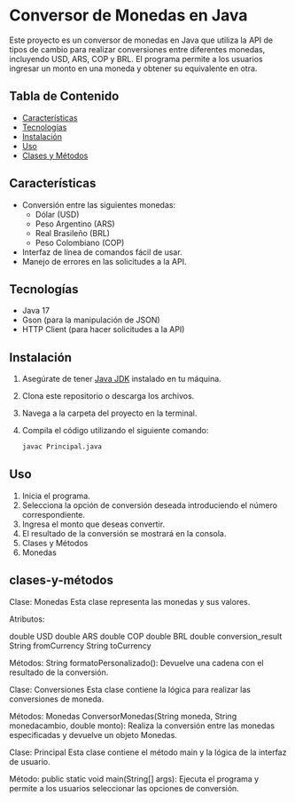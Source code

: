 # Conversor de Monedas en Java

Este proyecto es un conversor de monedas en Java que utiliza la API de tipos de cambio para realizar conversiones entre diferentes monedas, incluyendo USD, ARS, COP y BRL. El programa permite a los usuarios ingresar un monto en una moneda y obtener su equivalente en otra.

## Tabla de Contenido

- [Características](#características)
- [Tecnologías](#tecnologías)
- [Instalación](#instalación)
- [Uso](#uso)
- [Clases y Métodos](#clases-y-métodos)

## Características

- Conversión entre las siguientes monedas:
  - Dólar (USD)
  - Peso Argentino (ARS)
  - Real Brasileño (BRL)
  - Peso Colombiano (COP)
- Interfaz de línea de comandos fácil de usar.
- Manejo de errores en las solicitudes a la API.

## Tecnologías

- Java 17
- Gson (para la manipulación de JSON)
- HTTP Client (para hacer solicitudes a la API)

## Instalación

1. Asegúrate de tener [Java JDK](https://www.oracle.com/java/technologies/javase-jdk11-downloads.html) instalado en tu máquina.
2. Clona este repositorio o descarga los archivos.
3. Navega a la carpeta del proyecto en la terminal.
4. Compila el código utilizando el siguiente comando:

   ```bash
   javac Principal.java

##  Uso
1. Inicia el programa.
2. Selecciona la opción de conversión deseada introduciendo el número correspondiente.
3. Ingresa el monto que deseas convertir.
4. El resultado de la conversión se mostrará en la consola.
5. Clases y Métodos
6. Monedas

## clases-y-métodos
Clase: Monedas
   Esta clase representa las monedas y sus valores.

Atributos:

double USD
double ARS
double COP
double BRL
double conversion_result
String fromCurrency
String toCurrency

Métodos:
    String formatoPersonalizado(): Devuelve una cadena con el resultado de la conversión.
    
Clase: Conversiones
Esta clase contiene la lógica para realizar las conversiones de moneda.

Métodos:
  Monedas ConversorMonedas(String moneda, String monedacambio, double monto): Realiza la conversión entre las monedas especificadas y devuelve un objeto Monedas.

Clase: Principal
  Esta clase contiene el método main y la lógica de la interfaz de usuario.

Método:
public static void main(String[] args): Ejecuta el programa y permite a los usuarios seleccionar las opciones de conversión.
